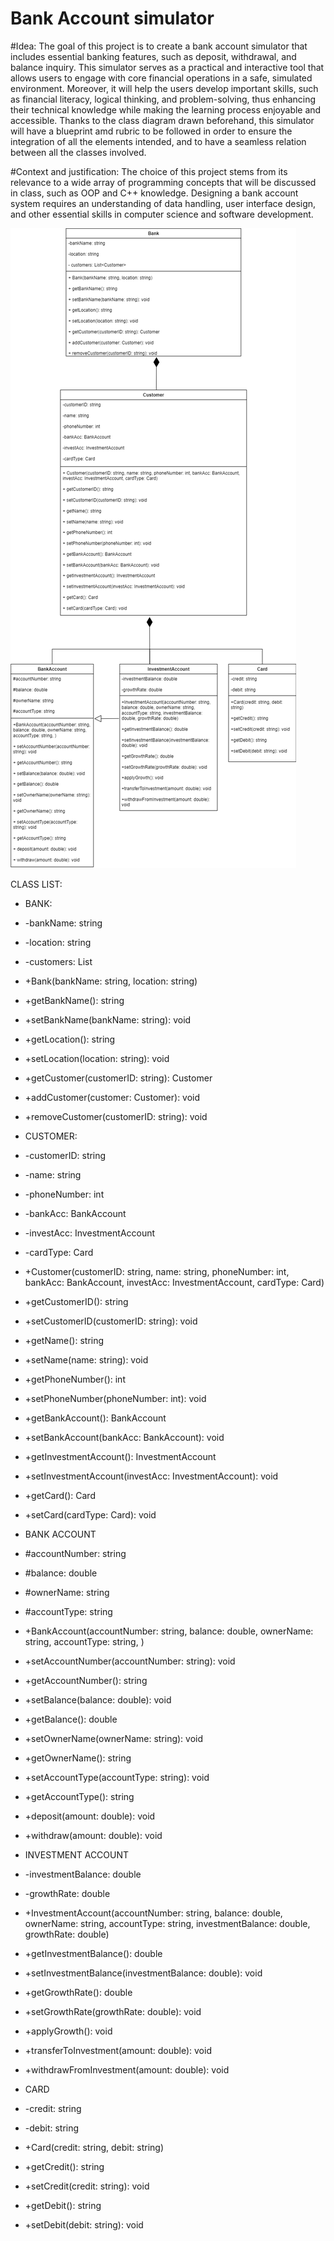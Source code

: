 # Bank Account simulator
#Idea: The goal of this project is to create a bank account simulator that includes essential banking features, such as deposit, withdrawal, and balance inquiry. This simulator serves as a practical and interactive tool that allows users to engage with core financial operations in a safe, simulated environment. Moreover, it will help the users develop important skills, such as financial literacy, logical thinking, and problem-solving, thus enhancing their technical knowledge while making the learning process enjoyable and accessible. Thanks to the class diagram drawn beforehand, this simulator will have a blueprint amd rubric to be followed in order to ensure the integration of all the elements intended, and to have a seamless relation between all the classes involved.




#Context and justification: The choice of this project stems from its relevance to a wide array of programming concepts that will be discussed in class, such as OOP and C++ knowledge. Designing a bank account system requires an understanding of data handling, user interface design, and other essential skills in computer science and software development.


![Diagrama de clases](Diagrama.drawio.png)


CLASS LIST:
- BANK:
-   -bankName: string
-   -location: string
-   -customers: List<Customer>
-   +Bank(bankName: string, location: string)
-   +getBankName(): string
-   +setBankName(bankName: string): void
-   +getLocation(): string
-   +setLocation(location: string): void
-   +getCustomer(customerID: string): Customer
-   +addCustomer(customer: Customer): void
-   +removeCustomer(customerID: string): void


- CUSTOMER:
-    -customerID: string
-    -name: string
-    -phoneNumber: int
-    -bankAcc: BankAccount
-    -investAcc: InvestmentAccount
-    -cardType: Card
-    +Customer(customerID: string, name: string, phoneNumber: int, bankAcc: BankAccount, investAcc: InvestmentAccount, cardType: Card)
-    +getCustomerID(): string
-    +setCustomerID(customerID: string): void
-    +getName(): string
-    +setName(name: string): void
-    +getPhoneNumber(): int
-    +setPhoneNumber(phoneNumber: int): void
-    +getBankAccount(): BankAccount
-    +setBankAccount(bankAcc: BankAccount): void
-    +getInvestmentAccount(): InvestmentAccount
-    +setInvestmentAccount(investAcc: InvestmentAccount): void
-    +getCard(): Card
-    +setCard(cardType: Card): void


- BANK ACCOUNT
-   #accountNumber: string
-   #balance: double
-   #ownerName: string
-   #accountType: string
-   +BankAccount(accountNumber: string, balance: double, ownerName: string, accountType: string, )
-   +setAccountNumber(accountNumber: string): void
-   +getAccountNumber(): string
-   +setBalance(balance: double): void
-   +getBalance(): double
-   +setOwnerName(ownerName: string): void
-   +getOwnerName(): string
-   +setAccountType(accountType: string): void
-   +getAccountType(): string
-   +deposit(amount: double): void
-   +withdraw(amount: double): void 


- INVESTMENT ACCOUNT
-   -investmentBalance: double
-   -growthRate: double
-   +InvestmentAccount(accountNumber: string, balance: double, ownerName: string, accountType: string, investmentBalance: double, growthRate: double)
-   +getInvestmentBalance(): double
-   +setInvestmentBalance(investmentBalance: double): void
-   +getGrowthRate(): double
-   +setGrowthRate(growthRate: double): void
-   +applyGrowth(): void
-   +transferToInvestment(amount: double): void
-   +withdrawFromInvestment(amount: double): void


- CARD
-   -credit: string
-   -debit: string
-   +Card(credit: string, debit: string)
-   +getCredit(): string
-   +setCredit(credit: string): void
-   +getDebit(): string
-   +setDebit(debit: string): void
